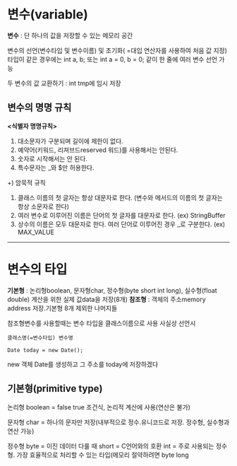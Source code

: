  변수(variable)
==


**변수** : 단 하나의 값을 저장할 수 있는 메모리 공간

변수의 선언(변수타입 및 변수이름) 및 초기화( =대입 연산자를 사용하여 처음 값 지정)
타입이 같은 경우에는  int a, b; 또는 int a = 0, b = 0; 같이 한 줄에 여러 변수 선언 가능

두 변수의 값 교환하기 : int tmp에 임시 저장

변수의 명명 규칙
---

**<식별자 명명규칙>**
1. 대소문자가 구분되며 길이에 제한이 없다.
2. 예약어(키워드, 리져브드reserved 워드)를 사용해서는 안된다.
3. 숫자로 시작해서는 안 된다.
4. 특수문자는 _와 $만 허용한다.
   
+) 암묵적 규칙
1. 클래스 이름의 첫 글자는 항상 대문자로 한다. (변수와 메서드의 이름의 첫 글자는 항상 소문자로 한다)
2. 여러 변수로 이루어진 이름은 단어의 첫 글자를 대문자로 한다. (ex) StringBuffer
3. 상수의 이름은 모두 대문자로 한다. 여러 단어로 이루어진 경우 _로 구분한다. (ex) MAX_VALUE

----

변수의 타입
====

**기본형** : 논리형boolean, 문자형char, 정수형(byte short int long), 실수형(float double) 계산을 위한 실제 값data을 저장(8개)
**참조형** : 객체의 주소memory address 저장.기본형 8개 제외한 나머지들


참조형변수를 사용할때는 변수 타입을 클래스이름으로 사용
사실상 선언시
```
클래스명(=변수타입) 변수명

Date today = new Date();
```
new 객체 Date를 생성하고 그 주소를 today에 저장하겠다


기본형(primitive type)
----

논리형 boolean = false true
조건식, 논리적 계산에 사용(연산은 불가)

문자형 char = 하나의 문자만 저장(내부적으로 정수.유니코드로 저장. 정수형, 실수형과 연산 가능)

정수형
byte = 이진 데이터 다룰 때
short = C언어와의 호환
int = 주로 사용되는 정수형. 가장 효율적으로 처리할 수 있는 타입(메모리 절약하려면 byte 
long


